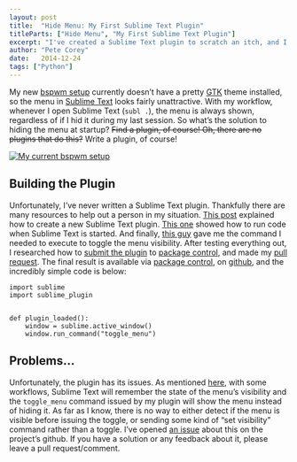 ```yaml
---
layout: post
title:  "Hide Menu: My First Sublime Text Plugin"
titleParts: ["Hide Menu", "My First Sublime Text Plugin"]
excerpt: "I've created a Sublime Text plugin to scratch an itch, and I documented the whole process."
author: "Pete Corey"
date:   2014-12-24
tags: ["Python"]
---
```


My new [bspwm setup](http://1pxsolidtomato.com/2014/12/15/joining-the-tiling-wm-master-race/) currently doesn’t have a pretty [GTK](http://www.gtk.org/) theme installed, so the menu in [Sublime Text](http://www.sublimetext.com/3) looks fairly unattractive. With my workflow, whenever I open Sublime Text (<code class="language-*">subl .</code>), the menu is always shown, regardless of if I hid it during my last session. So what’s the solution to hiding the menu at startup? <span style="text-decoration: line-through">Find a plugin, of course! Oh, there are no plugins that do this?</span> Write a plugin, of course!

<a href="http://i.imgur.com/w0JqpLg.png"><img src="http://i.imgur.com/w0JqpLg.png" alt="My current bspwm setup" style="max-width: 100%;"></a>

## Building the Plugin

Unfortunately, I’ve never written a Sublime Text plugin. Thankfully there are many resources to help out a person in my situation. [This post](http://clarknikdelpowell.com/blog/creating-sublime-text-3-plugins-part-1/) explained how to create a new Sublime Text plugin. [This one](http://sublimetexttips.com/execute-a-command-every-time-sublime-launches/) showed how to run code when Sublime Text is started. And finally, [this guy](http://www.reddit.com/r/SublimeText/comments/2oxpcy/hide_menu_on_startup/cmrh3y5) gave me the command I needed to execute to toggle the menu visibility. After testing everything out, I researched how to [submit the plugin](https://sublime.wbond.net/docs/submitting_a_package) to [package control](https://sublime.wbond.net/), and made my [pull request](https://github.com/wbond/package_control_channel/pull/3885). The final result is available via [package control](https://sublime.wbond.net/packages/Hide%20Menu), on [github](https://github.com/pcorey/sublime-hide-menu), and the incredibly simple code is below:

<pre class="language-python"><code class="language-python">import sublime
import sublime_plugin


def plugin_loaded():
    window = sublime.active_window()
    window.run_command("toggle_menu")
</code></pre>

## Problems…

Unfortunately, the plugin has its issues. As mentioned [here](http://www.reddit.com/r/SublimeText/comments/2oxpcy/hide_menu_on_startup/cmrxe7z), with some workflows, Sublime Text will remember the state of the menu’s visibility and the <code class="language-*">toggle_menu</code> command issued by my plugin will show the menu instead of hiding it. As far as I know, there is no way to either detect if the menu is visible before issuing the toggle, or sending some kind of “set visibility” command rather than a toggle. I’ve opened [an issue](https://github.com/pcorey/sublime-hide-menu/issues/1) about this on the project’s github. If you have a solution or any feedback about it, please leave a pull request/comment.

